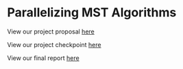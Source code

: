 # Parallelizing MST Algorithms

View our project proposal [here](project_proposal.pdf)

View our project checkpoint [here](project_checkpoint.pdf)

View our final report [here](15_418_Project_Final.pdf)
